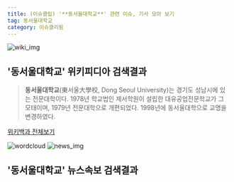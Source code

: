 ```yaml
---
title: (이슈클립) '**동서울대학교**' 관련 이슈, 기사 모아 보기
tag: 동서울대학교
category: 이슈클리핑
---
```

![wiki_img](https://user-images.githubusercontent.com/42597476/44503234-41136a80-a6d0-11e8-9071-6fc6418eafe4.png)
## **'**동서울대학교**'** 위키피디아 검색결과
>**동서울대학교**(東서울大學校, Dong Seoul University)는 경기도 성남시에 있는 전문대학이다. 1978년 학교법인 제서학원이 설립한 대유공업전문학교가 그 모태이며, 1979년 전문대학으로 개편되었다. 1998년에 동서울대학으로 교명을 변경하였다.

<a href="https://ko.wikipedia.org/wiki/동서울대학교" target="_blank">위키백과 전체보기</a>

![wordcloud](https://s3.ap-northeast-2.amazonaws.com/lyrics101-wordcloud/2018-09-29-1538219144.png)
![news_img](https://user-images.githubusercontent.com/42597476/44507050-1206f400-a6e4-11e8-8d98-7ffbfebb353f.png)
## **'**동서울대학교**'** 뉴스속보 검색결과

